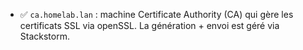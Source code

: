 - ✅ `ca.homelab.lan` : machine Certificate Authority (CA) qui gère les certificats SSL via openSSL. La génération + envoi est géré via Stackstorm.
